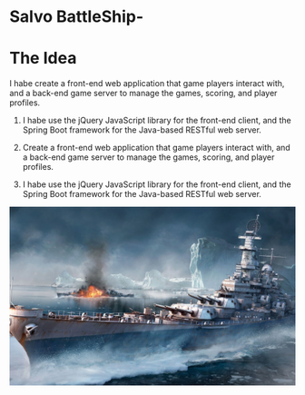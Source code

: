 # Salvo BattleShip-

# The Idea 
  I habe create a front-end web application that game players interact with, and a back-end game server to manage the games, scoring, and player profiles. 
  
  1. I habe use the jQuery JavaScript library for the front-end client, and the Spring Boot framework for the Java-based RESTful web server.

  2. Create a front-end web application that game players interact with, and a back-end game server to manage the games, scoring, and player profiles. 
  
  3. I habe use the jQuery JavaScript library for the front-end client, and the Spring Boot framework for the Java-based RESTful web server.

![salvoBackground](/src/main/resources/static/web/css/image/fondo1.jpg)


